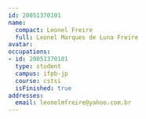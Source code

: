 ```yaml
---
id: 20051370101
name:
  compact: Leonel Freire
  full: Leonel Marques de Luna Freire
avatar:
occupations:
- id: 20051370101
  type: student
  campus: ifpb-jp
  course: cstsi
  isFinished: true
addresses:
  email: leonelmfreire@yahoo.com.br
---
```

